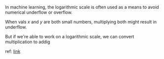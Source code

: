 In machine learning, the logarithmic scale is often used as a means to avoid numerical underflow or overflow. 

When vals $x$ and $y$ are both small numbers, multiplying both might result in underflow. 

But if we're able to work on a logarithmic scale, we can convert multiplication to addig


ref: [link](https://gregorygundersen.com/blog/2020/02/09/log-sum-exp/)

